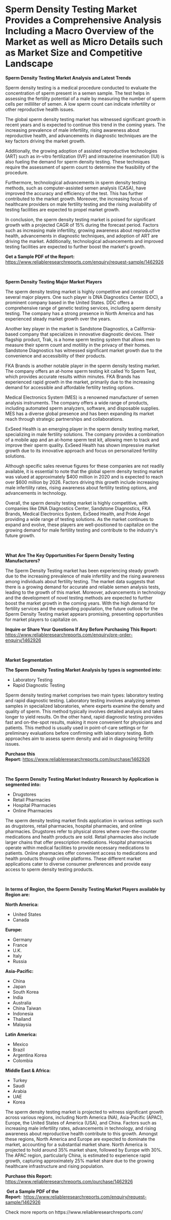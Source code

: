 <p><h1>Sperm Density Testing Market Provides a Comprehensive Analysis Including a Macro Overview of the Market as well as Micro Details such as Market Size and Competitive Landscape</h1></p><p><strong>Sperm Density Testing Market Analysis and Latest Trends</strong></p>
<p><p>Sperm density testing is a medical procedure conducted to evaluate the concentration of sperm present in a semen sample. The test helps in assessing the fertility potential of a male by measuring the number of sperm cells per milliliter of semen. A low sperm count can indicate infertility or other reproductive health issues.</p><p>The global sperm density testing market has witnessed significant growth in recent years and is expected to continue this trend in the coming years. The increasing prevalence of male infertility, rising awareness about reproductive health, and advancements in diagnostic techniques are the key factors driving the market growth.</p><p>Additionally, the growing adoption of assisted reproductive technologies (ART) such as in-vitro fertilization (IVF) and intrauterine insemination (IUI) is also fueling the demand for sperm density testing. These techniques require the assessment of sperm count to determine the feasibility of the procedure.</p><p>Furthermore, technological advancements in sperm density testing methods, such as computer-assisted semen analysis (CASA), have improved the accuracy and efficiency of the test. This has further contributed to the market growth. Moreover, the increasing focus of healthcare providers on male fertility testing and the rising availability of testing facilities are expected to propel market growth.</p><p>In conclusion, the sperm density testing market is poised for significant growth with a projected CAGR of 15% during the forecast period. Factors such as increasing male infertility, growing awareness about reproductive health, advancements in diagnostic techniques, and adoption of ART are driving the market. Additionally, technological advancements and improved testing facilities are expected to further boost the market's growth.</p></p>
<p><strong>Get a Sample PDF of the Report:&nbsp;</strong> <a href="https://www.reliableresearchreports.com/enquiry/request-sample/1462926">https://www.reliableresearchreports.com/enquiry/request-sample/1462926</a></p>
<p>&nbsp;</p>
<p><strong>Sperm Density Testing Major Market Players</strong></p>
<p><p>The sperm density testing market is highly competitive and consists of several major players. One such player is DNA Diagnostics Center (DDC), a prominent company based in the United States. DDC offers a comprehensive range of genetic testing services, including sperm density testing. The company has a strong presence in North America and has experienced steady market growth over the years.</p><p>Another key player in the market is Sandstone Diagnostics, a California-based company that specializes in innovative diagnostic devices. Their flagship product, Trak, is a home sperm testing system that allows men to measure their sperm count and motility in the privacy of their homes. Sandstone Diagnostics has witnessed significant market growth due to the convenience and accessibility of their products.</p><p>FKA Brands is another notable player in the sperm density testing market. The company offers an at-home sperm testing kit called Yo Sperm Test, which provides accurate results within minutes. FKA Brands has experienced rapid growth in the market, primarily due to the increasing demand for accessible and affordable fertility testing options.</p><p>Medical Electronics System (MES) is a renowned manufacturer of semen analysis instruments. The company offers a wide range of products, including automated sperm analyzers, software, and disposable supplies. MES has a diverse global presence and has been expanding its market reach through strategic partnerships and collaborations.</p><p>ExSeed Health is an emerging player in the sperm density testing market, specializing in male fertility solutions. The company provides a combination of a mobile app and an at-home sperm test kit, allowing men to track and improve their sperm quality. ExSeed Health has shown impressive market growth due to its innovative approach and focus on personalized fertility solutions.</p><p>Although specific sales revenue figures for these companies are not readily available, it is essential to note that the global sperm density testing market was valued at approximately $400 million in 2020 and is expected to reach over $600 million by 2026. Factors driving this growth include increasing male infertility rates, rising awareness about fertility testing options, and advancements in technology.</p><p>Overall, the sperm density testing market is highly competitive, with companies like DNA Diagnostics Center, Sandstone Diagnostics, FKA Brands, Medical Electronics System, ExSeed Health, and Pride Angel providing a wide range of testing solutions. As the market continues to expand and evolve, these players are well-positioned to capitalize on the growing demand for male fertility testing and contribute to the industry's future growth.</p></p>
<p>&nbsp;</p>
<p><strong>What Are The Key Opportunities For Sperm Density Testing Manufacturers?</strong></p>
<p><p>The Sperm Density Testing market has been experiencing steady growth due to the increasing prevalence of male infertility and the rising awareness among individuals about fertility testing. The market data suggests that there is a growing demand for accurate and reliable semen analysis tests, leading to the growth of this market. Moreover, advancements in technology and the development of novel testing methods are expected to further boost the market growth in the coming years. With the high demand for fertility services and the expanding population, the future outlook for the Sperm Density Testing market appears promising, presenting opportunities for market players to capitalize on.</p></p>
<p><strong>Inquire or Share Your Questions If Any Before Purchasing This Report:</strong> <a href="https://www.reliableresearchreports.com/enquiry/pre-order-enquiry/1462926">https://www.reliableresearchreports.com/enquiry/pre-order-enquiry/1462926</a></p>
<p>&nbsp;</p>
<p><strong>Market Segmentation</strong></p>
<p><strong>The Sperm Density Testing Market Analysis by types is segmented into:</strong></p>
<p><ul><li>Laboratory Testing</li><li>Rapid Diagnostic Testing</li></ul></p>
<p><p>Sperm density testing market comprises two main types: laboratory testing and rapid diagnostic testing. Laboratory testing involves analyzing semen samples in specialized laboratories, where experts examine the density and quality of sperm. This method typically involves detailed analysis and takes longer to yield results. On the other hand, rapid diagnostic testing provides fast and on-the-spot results, making it more convenient for physicians and patients. This method is usually used in point-of-care settings or for preliminary evaluations before confirming with laboratory testing. Both approaches aim to assess sperm density and aid in diagnosing fertility issues.</p></p>
<p><strong>Purchase this Report:&nbsp;</strong><a href="https://www.reliableresearchreports.com/purchase/1462926">https://www.reliableresearchreports.com/purchase/1462926</a></p>
<p>&nbsp;</p>
<p><strong>The Sperm Density Testing Market Industry Research by Application is segmented into:</strong></p>
<p><ul><li>Drugstores</li><li>Retail Pharmacies</li><li>Hospital Pharmacies</li><li>Online Pharmacies</li></ul></p>
<p><p>The sperm density testing market finds application in various settings such as drugstores, retail pharmacies, hospital pharmacies, and online pharmacies. Drugstores refer to physical stores where over-the-counter medications and health products are sold. Retail pharmacies also include larger chains that offer prescription medications. Hospital pharmacies operate within medical facilities to provide necessary medications to patients. Online pharmacies offer convenient access to medications and health products through online platforms. These different market applications cater to diverse consumer preferences and provide easy access to sperm density testing products.</p></p>
<p>&nbsp;</p>
<p><strong>In terms of Region, the Sperm Density Testing Market Players available by Region are:</strong></p>
<p>
    <p> <strong> North America: </strong>
        <ul>
            <li>United States</li>
            <li>Canada</li>
        </ul>
        </p> 
    <p> <strong> Europe: </strong>
        <ul>
            <li>Germany</li>
            <li>France</li>
            <li>U.K.</li>
            <li>Italy</li>
            <li>Russia</li>
        </ul>
        </p> 
    <p> <strong> Asia-Pacific: </strong>
        <ul>
            <li>China</li>
            <li>Japan</li>
            <li>South Korea</li>
            <li>India</li>
            <li>Australia</li>
            <li>China Taiwan</li>
            <li>Indonesia</li>
            <li>Thailand</li>
            <li>Malaysia</li>
        </ul>
        </p> 
    <p> <strong> Latin America: </strong>
        <ul>
            <li>Mexico</li>
            <li>Brazil</li>
            <li>Argentina Korea</li>
            <li>Colombia</li>
        </ul>
        </p> 
    <p> <strong> Middle East & Africa: </strong>
        <ul>
            <li>Turkey</li>
            <li>Saudi</li>
            <li>Arabia</li>
            <li>UAE</li>
            <li>Korea</li>
        </ul>
    </p>
    </p>
<p><p>The sperm density testing market is projected to witness significant growth across various regions, including North America (NA), Asia-Pacific (APAC), Europe, the United States of America (USA), and China. Factors such as increasing male infertility rates, advancements in technology, and rising awareness about reproductive health contribute to this growth. Amongst these regions, North America and Europe are expected to dominate the market, accounting for a substantial market share. North America is projected to hold around 35% market share, followed by Europe with 30%. The APAC region, particularly China, is estimated to experience rapid growth, capturing approximately 25% market share due to the growing healthcare infrastructure and rising population.</p></p>
<p><strong>Purchase this Report: </strong><a href="https://www.reliableresearchreports.com/purchase/1462926">https://www.reliableresearchreports.com/purchase/1462926</a></p>
<p>&nbsp;<strong>Get a Sample PDF of the Report:&nbsp;&nbsp;</strong><a href="https://www.reliableresearchreports.com/enquiry/request-sample/1462926">https://www.reliableresearchreports.com/enquiry/request-sample/1462926</a></p>
<p><strong></strong></p>
<p>Check more reports on https://www.reliableresearchreports.com/</p>
